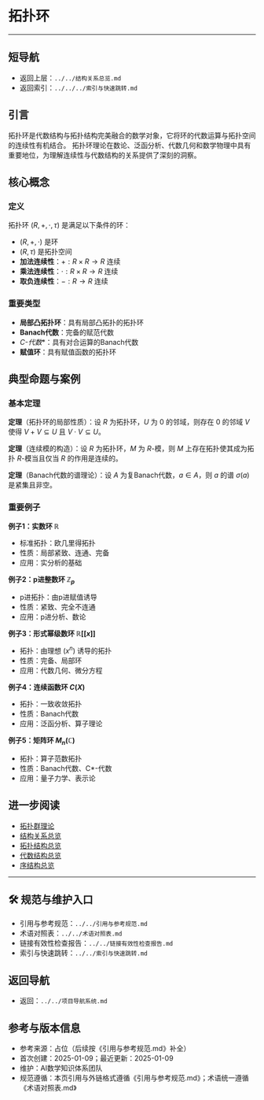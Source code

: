 # 拓扑环

---

## 短导航

- 返回上层：`../../结构关系总览.md`
- 返回索引：`../../../索引与快速跳转.md`

## 引言

拓扑环是代数结构与拓扑结构完美融合的数学对象，它将环的代数运算与拓扑空间的连续性有机结合。
拓扑环理论在数论、泛函分析、代数几何和数学物理中具有重要地位，为理解连续性与代数结构的关系提供了深刻的洞察。

## 核心概念

### 定义

拓扑环 $(R, +, \cdot, \tau)$ 是满足以下条件的环：

- $(R, +, \cdot)$ 是环
- $(R, \tau)$ 是拓扑空间
- **加法连续性**：$+: R \times R \to R$ 连续
- **乘法连续性**：$\cdot: R \times R \to R$ 连续
- **取负连续性**：$-: R \to R$ 连续

### 重要类型

- **局部凸拓扑环**：具有局部凸拓扑的拓扑环
- **Banach代数**：完备的赋范代数
- **C*-代数**：具有对合运算的Banach代数
- **赋值环**：具有赋值函数的拓扑环

## 典型命题与案例

### 基本定理

**定理**（拓扑环的局部性质）：设 $R$ 为拓扑环，$U$ 为 $0$ 的邻域，则存在 $0$ 的邻域 $V$ 使得 $V + V \subseteq U$ 且 $V \cdot V \subseteq U$。

**定理**（连续模的构造）：设 $R$ 为拓扑环，$M$ 为 $R$-模，则 $M$ 上存在拓扑使其成为拓扑 $R$-模当且仅当 $R$ 的作用是连续的。

**定理**（Banach代数的谱理论）：设 $A$ 为复Banach代数，$a \in A$，则 $a$ 的谱 $\sigma(a)$ 是紧集且非空。

### 重要例子

**例子1：实数环 $\mathbb{R}$**

- 标准拓扑：欧几里得拓扑
- 性质：局部紧致、连通、完备
- 应用：实分析的基础

**例子2：p进整数环 $\mathbb{Z}_p$**

- p进拓扑：由p进赋值诱导
- 性质：紧致、完全不连通
- 应用：p进分析、数论

**例子3：形式幂级数环 $\mathbb{R}[[x]]$**

- 拓扑：由理想 $(x^n)$ 诱导的拓扑
- 性质：完备、局部环
- 应用：代数几何、微分方程

**例子4：连续函数环 $C(X)$**

- 拓扑：一致收敛拓扑
- 性质：Banach代数
- 应用：泛函分析、算子理论

**例子5：矩阵环 $M_n(\mathbb{C})$**

- 拓扑：算子范数拓扑
- 性质：Banach代数、C*-代数
- 应用：量子力学、表示论

## 进一步阅读

- [拓扑群理论](./拓扑群理论.md)
- [结构关系总览](../结构关系总览.md)
- [拓扑结构总览](../../01-拓扑结构/拓扑结构总览.md)
- [代数结构总览](../../02-代数结构/代数结构总览.md)
- [序结构总览](../../03-序结构/序结构总览.md)

---

## 🛠️ 规范与维护入口

- 引用与参考规范：`../../引用与参考规范.md`
- 术语对照表：`../../术语对照表.md`
- 链接有效性检查报告：`../../链接有效性检查报告.md`
- 索引与快速跳转：`../../索引与快速跳转.md`

## 返回导航

- 返回：`../../项目导航系统.md`

## 参考与版本信息

- 参考来源：占位（后续按《引用与参考规范.md》补全）
- 首次创建：2025-01-09；最近更新：2025-01-09
- 维护：AI数学知识体系团队
- 规范遵循：本页引用与外链格式遵循《引用与参考规范.md》；术语统一遵循《术语对照表.md》
